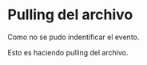 # Pulling del archivo

Como no se pudo indentificar el evento.

Esto es haciendo pulling del archivo.

